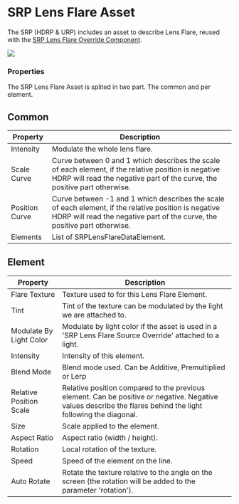# SRP Lens Flare Asset

The SRP (HDRP & URP) includes an asset to describe Lens Flare, reused with the [SRP Lens Flare Override Component](srp-lens-flare-component.md).

![](images/srp_lens_flare_asset.jpg)



### Properties

The SRP Lens Flare Asset is splited in two part. The common and per element.

## Common

| **Property**    | **Description**                                              |
| --------------- | ------------------------------------------------------------ |
| Intensity       | Modulate the whole lens flare. |
| Scale Curve     | Curve between 0 and 1 which describes the scale of each element, if the relative position is negative HDRP will read the negative part of the curve, the positive part otherwise. |
| Position Curve  | Curve between -1 and 1 which describes the scale of each element, if the relative position is negative HDRP will read the negative part of the curve, the positive part otherwise. |
| Elements        | List of SRPLensFlareDataElement. |

## Element

| **Property**    | **Description**                                              |
| --------------- | ------------------------------------------------------------ |
| Flare Texture | Texture used to for this Lens Flare Element. |
| Tint | Tint of the texture can be modulated by the light we are attached to. |
| Modulate By Light Color | Modulate by light color if the asset is used in a 'SRP Lens Flare Source Override' attached to a light. |
| Intensity | Intensity of this element. |
| Blend Mode | Blend mode used. Can be Additive, Premultiplied or Lerp |
| Relative Position Scale | Relative position compared to the previous element. Can be positive or negative. Negative values describe the flares behind the light following the diagonal. |
| Size | Scale applied to the element. |
| Aspect Ratio | Aspect ratio (width / height). |
| Rotation | Local rotation of the texture. |
| Speed | Speed of the element on the line. |
| Auto Rotate | Rotate the texture relative to the angle on the screen (the rotation will be added to the parameter 'rotation'). |
